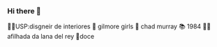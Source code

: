 ### Hi there 👋

<!--
**marcelamopa/marcelamopa** is a ✨ _special_ ✨ repository because its `README.md` (this file) appears on your GitHub profile.

Here are some ideas to get you started:
-->
:woman_student:USP:disgneir de interiores
:movie_camera: gilmore girls
:ring: chad murray
:books: 1984
:family_woman_girl: afilhada da lana del rey
:icecream:doce
